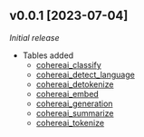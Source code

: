 ## v0.0.1 [2023-07-04]

_Initial release_

- Tables added
  - [cohereai_classify](https://hub.steampipe.io/plugins/mr-destructive/cohereai/tables/cohereai_classify)
  - [cohereai_detect_language](https://hub.steampipe.io/plugins/mr-destructive/cohereai/tables/cohereai_detect_language)
  - [cohereai_detokenize](https://hub.steampipe.io/plugins/mr-destructive/cohereai/tables/cohereai_detokenize)
  - [cohereai_embed](https://hub.steampipe.io/plugins/mr-destructive/cohereai/tables/cohereai_embed)
  - [cohereai_generation](https://hub.steampipe.io/plugins/mr-destructive/cohereai/tables/cohereai_generation)
  - [cohereai_summarize](https://hub.steampipe.io/plugins/mr-destructive/cohereai/tables/cohereai_tokenize)
  - [cohereai_tokenize](https://hub.steampipe.io/plugins/mr-destructive/cohereai/tables/cohereai_tokenize)

